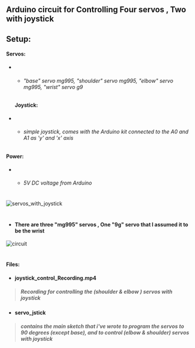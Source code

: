 ## Arduino circuit for Controlling Four servos , Two with joystick 
## Setup:
 #### Servos: 
- - ###### "base" servo mg995, "shoulder" servo mg995, "elbow" servo mg995, "wrist" servo g9
  #### Joystick: 
- - ###### simple joystick, comes with the Arduino kit connected to the A0 and A1 as 'y' and 'x' axis
 #### Power: 
- - ###### 5V DC voltage from Arduino 
#
![servos_with_joystick](https://user-images.githubusercontent.com/49666154/127266428-9e9b8bb4-2fd6-4ac9-b997-314c87fe5f0f.jpeg)
#
- #### There are three "mg995" servos , One "9g" servo that I assumed it to be the wrist 
![circuit](https://user-images.githubusercontent.com/49666154/127266488-fc4c3b7b-79ad-478b-b42a-12b9e5feaa0a.jpeg)
#
#### Files:
- #### joystick_control_Recording.mp4
 > ##### Recording for controlling the (shoulder & elbow ) servos with joystick
- #### servo_jstick
> ##### contains the main sketch that i've wrote to program the servos to 90 degrees (except base), and to control (elbow & shoulder) servos with joystick 


  


